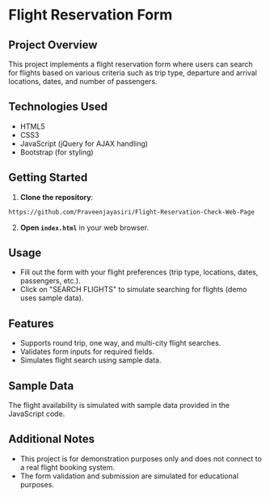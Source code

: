 # Flight Reservation Form

## Project Overview

This project implements a flight reservation form where users can search for flights based on various criteria such as trip type, departure and arrival locations, dates, and number of passengers.

## Technologies Used

- HTML5
- CSS3
- JavaScript (jQuery for AJAX handling)
- Bootstrap (for styling)

## Getting Started

1. **Clone the repository**:
```bash
https://github.com/Praveenjayasiri/Flight-Reservation-Check-Web-Page
```

2. **Open `index.html`** in your web browser.

## Usage

- Fill out the form with your flight preferences (trip type, locations, dates, passengers, etc.).
- Click on "SEARCH FLIGHTS" to simulate searching for flights (demo uses sample data).

## Features

- Supports round trip, one way, and multi-city flight searches.
- Validates form inputs for required fields.
- Simulates flight search using sample data.

## Sample Data

The flight availability is simulated with sample data provided in the JavaScript code.


## Additional Notes

- This project is for demonstration purposes only and does not connect to a real flight booking system.
- The form validation and submission are simulated for educational purposes.


